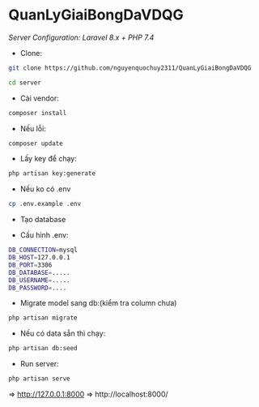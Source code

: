 # QuanLyGiaiBongDaVDQG

*Server Configuration: Laravel 8.x + PHP 7.4*
- Clone:
```sh
git clone https://github.com/nguyenquochuy2311/QuanLyGiaiBongDaVDQG
```
```sh
cd server
```

- Cài vendor:
```sh
composer install
```

- Nếu lỗi:
```sh
composer update
```

- Lấy key để chạy:
```sh
php artisan key:generate
```

- Nếu ko có .env
```sh
cp .env.example .env 
```

- Tạo database

- Cấu hình .env:
```sh
DB_CONNECTION=mysql          
DB_HOST=127.0.0.1            
DB_PORT=3306                 
DB_DATABASE=.....
DB_USERNAME=.....        
DB_PASSWORD=....
```

- Migrate model sang db:(kiểm tra column chưa)
```sh
php artisan migrate 
```

- Nếu có data sẵn thì chạy:
```sh
php artisan db:seed 
```

- Run server:
```sh
php artisan serve
```
=> http://127.0.0.1:8000 => http://localhost:8000/
